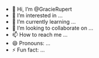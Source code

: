 - 👋 Hi, I’m @GracieRupert
- 👀 I’m interested in ...
- 🌱 I’m currently learning ...
- 💞️ I’m looking to collaborate on ...
- 📫 How to reach me ...
- 😄 Pronouns: ...
- ⚡ Fun fact: ...

<!---
GracieRupert/GracieRupert is a ✨ special ✨ repository because its `README.md` (this file) appears on your GitHub profile.
You can click the Preview link to take a look at your changes.
--->
